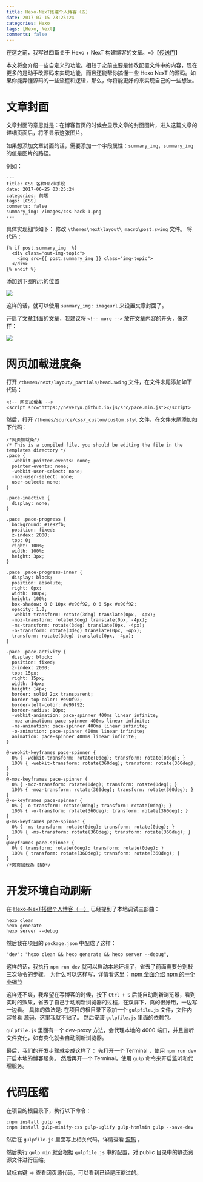 ```yaml
---
title: Hexo-NexT搭建个人博客（五）
date: 2017-07-15 23:25:24
categories: Hexo
tags: [Hexo, Next]
comments: false
---
```


在这之前，我写过四篇关于 Hexo + NexT 构建博客的文章。=》【[传送门](/categories/Hexo/)】

本文将会介绍一些自定义的功能。相较于之前主要是修改配置文件中的内容，现在更多的是动手改源码来实现功能，而且还能帮你搞懂一些 Hexo NexT 的源码。如果你能弄懂源码的一些流程和逻辑，那么，你将能更好的来实现自己的一些想法。

# 文章封面

文章封面的意思就是：在博客首页的时候会显示文章的封面图片，进入这篇文章的详细页面后，将不显示这张图片。

如果想添加文章封面的话，需要添加一个字段属性：`summary_img`，`summary_img` 的值是图片的路径。

<!-- more -->

例如：
```
---
title: CSS 各种Hack手段
date: 2017-06-25 03:25:24
categories: 前端
tags: [CSS]
comments: false
summary_img: /images/css-hack-1.png
---
```

具体实现细节如下：
修改 `\themes\next\layout\_macro\post.swing` 文件。
将代码：
```
{% if post.summary_img  %}
  <div class="out-img-topic">
    <img src={{ post.summary_img }} class="img-topic">
  </div>
{% endif %}
```
添加到下图所示的位置

![](/images/hexo-next-five-1.png)

这样的话，就可以使用 `summary_img: imageurl` 来设置文章封面了。

开启了文章封面的文章，我建议将 `<!-- more -->` 放在文章内容的开头，像这样：

![](/images/hexo-next-five-2.png)



# 网页加载进度条

打开 `/themes/next/layout/_partials/head.swing` 文件，在文件末尾添加如下代码：
```
<!-- 网页加载条 -->
<script src="https://neveryu.github.io/js/src/pace.min.js"></script>
```

然后，打开 `/themes/source/css/_custom/custom.styl` 文件，在文件末尾添加如下代码：
```
/*网页加载条*/
/* This is a compiled file, you should be editing the file in the templates directory */
.pace {
  -webkit-pointer-events: none;
  pointer-events: none;
  -webkit-user-select: none;
  -moz-user-select: none;
  user-select: none;
}

.pace-inactive {
  display: none;
}

.pace .pace-progress {
  background: #1e92fb;
  position: fixed;
  z-index: 2000;
  top: 0;
  right: 100%;
  width: 100%;
  height: 3px;
}

.pace .pace-progress-inner {
  display: block;
  position: absolute;
  right: 0px;
  width: 100px;
  height: 100%;
  box-shadow: 0 0 10px #e90f92, 0 0 5px #e90f92;
  opacity: 1.0;
  -webkit-transform: rotate(3deg) translate(0px, -4px);
  -moz-transform: rotate(3deg) translate(0px, -4px);
  -ms-transform: rotate(3deg) translate(0px, -4px);
  -o-transform: rotate(3deg) translate(0px, -4px);
  transform: rotate(3deg) translate(0px, -4px);
}

.pace .pace-activity {
  display: block;
  position: fixed;
  z-index: 2000;
  top: 15px;
  right: 15px;
  width: 14px;
  height: 14px;
  border: solid 2px transparent;
  border-top-color: #e90f92;
  border-left-color: #e90f92;
  border-radius: 10px;
  -webkit-animation: pace-spinner 400ms linear infinite;
  -moz-animation: pace-spinner 400ms linear infinite;
  -ms-animation: pace-spinner 400ms linear infinite;
  -o-animation: pace-spinner 400ms linear infinite;
  animation: pace-spinner 400ms linear infinite;
}

@-webkit-keyframes pace-spinner {
  0% { -webkit-transform: rotate(0deg); transform: rotate(0deg); }
  100% { -webkit-transform: rotate(360deg); transform: rotate(360deg); }
}
@-moz-keyframes pace-spinner {
  0% { -moz-transform: rotate(0deg); transform: rotate(0deg); }
  100% { -moz-transform: rotate(360deg); transform: rotate(360deg); }
}
@-o-keyframes pace-spinner {
  0% { -o-transform: rotate(0deg); transform: rotate(0deg); }
  100% { -o-transform: rotate(360deg); transform: rotate(360deg); }
}
@-ms-keyframes pace-spinner {
  0% { -ms-transform: rotate(0deg); transform: rotate(0deg); }
  100% { -ms-transform: rotate(360deg); transform: rotate(360deg); }
}
@keyframes pace-spinner {
  0% { transform: rotate(0deg); transform: rotate(0deg); }
  100% { transform: rotate(360deg); transform: rotate(360deg); }
}
/*网页加载条 END*/
```

# 开发环境自动刷新
在 [Hexo-NexT搭建个人博客（一）](/2016/09/03/hexo-next-one/) 已经提到了本地调试三部曲：
```
hexo clean
hexo generate
hexo server --debug
```
然后我在项目的 `package.json` 中配成了这样：
```
"dev": "hexo clean && hexo generate && hexo server --debug",
```
这样的话，我执行 `npm run dev` 就可以启动本地环境了，省去了前面需要分别敲三次命令的步骤。
为什么可以这样写，详情看这里：
[npm 全面介绍](/2017/04/10/npm/)
[npm 的一个小细节](/2017/05/20/npm-two/)

这样还不爽，我希望在写博客的时候，按下 `Ctrl + S` 后能自动刷新浏览器，看到实时的效果，省去了自己手动刷新浏览器的过程，在双屏下，真的很好用，一边写一边看。
具体的做法是:
在项目的根目录下添加一个 `gulpfile.js` 文件，文件内容参看 [源码](https://github.com/Neveryu/Neveryu.github.io/blob/resource/gulpfile.js)，这里我就不贴了。
然后安装 `gulpfile.js` 里面的依赖包。

`gulpfile.js` 里面有一个 dev-proxy 方法，会代理本地的 4000 端口，并且监听文件变化，如有变化就会自动刷新浏览器。

最后，我们的开发步骤就变成这样了：
先打开一个 Terminal ，使用 `npm run dev` 开启本地的博客服务。
然后再开一个 Terminal，使用 `gulp` 命令来开启监听和代理服务。


# 代码压缩
在项目的根目录下，执行以下命令：
```
cnpm install gulp -g
cnpm install gulp-minify-css gulp-uglify gulp-htmlmin gulp --save-dev
```

然后在 `gulpfile.js` 里面写上相关代码，详情查看 [源码](https://github.com/Neveryu/Neveryu.github.io/blob/resource/gulpfile.js) 。

然后执行 `gulp min` 就会根据 `gulpfile.js` 中的配置，对 public 目录中的静态资源文件进行压缩。

鼠标右键 -> 查看网页源代码，可以看到已经是压缩过的。







